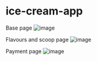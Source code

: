 # ice-cream-app

Base page
![image](https://user-images.githubusercontent.com/107784718/202645953-54d059cd-105b-4153-90d7-befac2742a84.png)


Flavours and scoop page
![image](https://user-images.githubusercontent.com/107784718/202646168-5e5be0db-10c2-454c-a5b9-57f81f520901.png)

Payment page
![image](https://user-images.githubusercontent.com/107784718/202646268-0aaabc85-8f4e-489f-b264-94155ccda30b.png)
